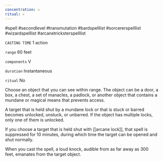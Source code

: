 ```yaml
---
concentration: 𐄂
ritual: 𐄂
---
```

#spell #secondlevel #transmutation #bardspelllist #sorcererspelllist #wizardspelllist #arcanetricksterspelllist

`CASTING TIME`
1 action

`range`
60 feet

`components`
V

`duration`
Instantaneous

`ritual`
No

Choose an object that you can see within range. The object can be a door, a box, a chest, a set of manacles, a padlock, or another object that contains a mundane or magical means that prevents access.

A target that is held shut by a mundane lock or that is stuck or barred becomes unlocked, unstuck, or unbarred. If the object has multiple locks, only one of them is unlocked.

If you choose a target that is held shut with [[arcane lock]], that spell is suppressed for 10 minutes, during which time the target can be opened and shut normally.

When you cast the spell, a loud knock, audible from as far away as 300 feet, emanates from the target object.